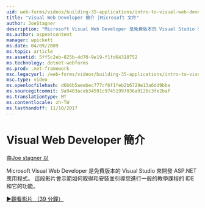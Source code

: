 ```yaml
---
uid: web-forms/videos/building-35-applications/intro-to-visual-web-developer
title: "Visual Web Developer 簡介 |Microsoft 文件"
author: JoeStagner
description: "Microsoft Visual Web Developer 是免費版本的 Visual Studio 來開發 ASP.NET 應用程式。 這段影片將示範如何取得並安裝它，而以 t..."
ms.author: aspnetcontent
manager: wpickett
ms.date: 04/09/2009
ms.topic: article
ms.assetid: 5ff5c2eb-825b-4d70-9e19-f1fd64310752
ms.technology: dotnet-webforms
ms.prod: .net-framework
msc.legacyurl: /web-forms/videos/building-35-applications/intro-to-visual-web-developer
msc.type: video
ms.openlocfilehash: d6b6b5aeebec777cf6f1feb2b6729e13a6dd9bba
ms.sourcegitcommit: 9a9483aceb34591c97451997036a9120c3fe2baf
ms.translationtype: MT
ms.contentlocale: zh-TW
ms.lasthandoff: 11/10/2017
---
```

<a name="intro-to-visual-web-developer"></a>Visual Web Developer 簡介
====================
由[Joe stagner 以](https://github.com/JoeStagner)

Microsoft Visual Web Developer 是免費版本的 Visual Studio 來開發 ASP.NET 應用程式。 這段影片會示範如何取得和安裝並引導您進行一般的教學課程的 IDE 和它的功能。

[&#9654;觀看影片 （39 分鐘）](https://channel9.msdn.com/Blogs/ASP-NET-Site-Videos/intro-to-visual-web-developer)
